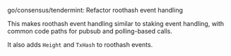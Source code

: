 go/consensus/tendermint: Refactor roothash event handling

This makes roothash event handling similar to staking event handling, with
common code paths for pubsub and polling-based calls.

It also adds `Height` and `TxHash` to roothash events.
